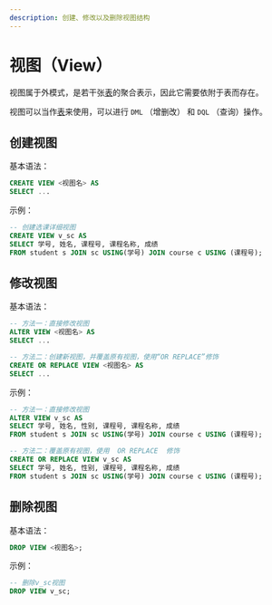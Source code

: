 ```yaml
---
description: 创建、修改以及删除视图结构
---
```


# 视图（View）

视图属于外模式，是若干张[表](table.md)的聚合表示，因此它需要依附于表而存在。

视图可以当作[表](table.md)来使用，可以进行 `DML` （增删改） 和 `DQL` （查询）操作。

## 创建视图 <a id="create_view"></a>

基本语法：

```sql
CREATE VIEW <视图名> AS
SELECT ...
```

示例：

```sql
-- 创建选课详细视图
CREATE VIEW v_sc AS
SELECT 学号, 姓名, 课程号, 课程名称, 成绩
FROM student s JOIN sc USING(学号) JOIN course c USING (课程号);
```

## 修改视图 <a id="alter_view"></a>

基本语法：

```sql
-- 方法一：直接修改视图
ALTER VIEW <视图名> AS
SELECT ...

-- 方法二：创建新视图，并覆盖原有视图，使用“OR REPLACE”修饰
CREATE OR REPLACE VIEW <视图名> AS
SELECT ...
```

示例：

```sql
-- 方法一：直接修改视图
ALTER VIEW v_sc AS
SELECT 学号, 姓名, 性别, 课程号, 课程名称, 成绩
FROM student s JOIN sc USING(学号) JOIN course c USING (课程号);

-- 方法二：覆盖原有视图，使用  OR REPLACE  修饰
CREATE OR REPLACE VIEW v_sc AS
SELECT 学号, 姓名, 性别, 课程号, 课程名称, 成绩
FROM student s JOIN sc USING(学号) JOIN course c USING (课程号);
```

## 删除视图 <a id="drop_view"></a>

基本语法：

```sql
DROP VIEW <视图名>;
```

示例：

```sql
-- 删除v_sc视图
DROP VIEW v_sc;
```



